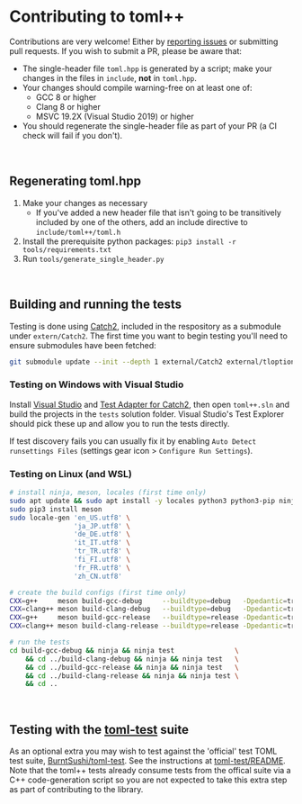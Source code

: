 # Contributing to toml++
Contributions are very welcome! Either by [reporting issues] or submitting pull requests.
If you wish to submit a PR, please be aware that:
- The single-header file `toml.hpp` is generated by a script; make your changes in the files in
    `include`, **not** in `toml.hpp`.
- Your changes should compile warning-free on at least one of:
    - GCC 8 or higher
    - Clang 8 or higher
    - MSVC 19.2X (Visual Studio 2019) or higher
- You should regenerate the single-header file as part of your PR (a CI check will fail if you don't).

<br>

## Regenerating toml.hpp
1. Make your changes as necessary
    - If you've added a new header file that isn't going to be transitively included by one of the
        others, add an include directive to `include/toml++/toml.h`
2. Install the prerequisite python packages: `pip3 install -r tools/requirements.txt`
3. Run `tools/generate_single_header.py`

<br>

## Building and running the tests
Testing is done using [Catch2], included in the respository as a submodule under `extern/Catch2`.
The first time you want to begin testing you'll need to ensure submodules have been fetched:  
```bash
git submodule update --init --depth 1 external/Catch2 external/tloptional
```

### Testing on Windows with Visual Studio

Install [Visual Studio] and [Test Adapter for Catch2], then open `toml++.sln` and build the
projects in the `tests` solution folder. Visual Studio's Test Explorer should pick these up and
allow you to run the tests directly.

If test discovery fails you can usually fix it by enabling
`Auto Detect runsettings Files` (settings gear icon > `Configure Run Settings`).

### Testing on Linux (and WSL)
```bash
# install ninja, meson, locales (first time only)
sudo apt update && sudo apt install -y locales python3 python3-pip ninja-build
sudo pip3 install meson
sudo locale-gen 'en_US.utf8' \
                'ja_JP.utf8' \
                'de_DE.utf8' \
                'it_IT.utf8' \
                'tr_TR.utf8' \
                'fi_FI.utf8' \
                'fr_FR.utf8' \
                'zh_CN.utf8'

# create the build configs (first time only)
CXX=g++     meson build-gcc-debug     --buildtype=debug   -Dpedantic=true -Dbuild_tests=true -Dgenerate_cmake_config=false
CXX=clang++ meson build-clang-debug   --buildtype=debug   -Dpedantic=true -Dbuild_tests=true -Dgenerate_cmake_config=false
CXX=g++     meson build-gcc-release   --buildtype=release -Dpedantic=true -Dbuild_tests=true -Dgenerate_cmake_config=false
CXX=clang++ meson build-clang-release --buildtype=release -Dpedantic=true -Dbuild_tests=true -Dgenerate_cmake_config=false

# run the tests
cd build-gcc-debug && ninja && ninja test               \
    && cd ../build-clang-debug && ninja && ninja test   \
    && cd ../build-gcc-release && ninja && ninja test   \
    && cd ../build-clang-release && ninja && ninja test \
    && cd ..
```

<br>

## Testing with the [toml-test] suite
As an optional extra you may wish to test against the 'official' test TOML test suite, [BurntSushi/toml-test]. See the
instructions at [toml-test/README](./toml-test/README.md). Note that the toml++ tests already consume tests from the
offical suite via a C++ code-generation script so you are not expected to take this extra step as part of contributing
to the library.

[Visual Studio]: https://visualstudio.microsoft.com/vs/
[Test Adapter for Catch2]: https://marketplace.visualstudio.com/items?itemName=JohnnyHendriks.ext01
[reporting issues]: https://github.com/marzer/tomlplusplus/issues
[Catch2]: https://github.com/catchorg/Catch2
[meson]: https://mesonbuild.com/Getting-meson.html
[ninja]: https://github.com/ninja-build/ninja/wiki/Pre-built-Ninja-packages
[toml-test]: https://github.com/BurntSushi/toml-test
[BurntSushi/toml-test]: https://github.com/BurntSushi/toml-test
